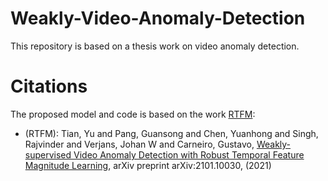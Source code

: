 # Weakly-Video-Anomaly-Detection

This repository is based on a thesis work on video anomaly detection.

# Citations

The proposed model and code is based on the work [RTFM](https://github.com/tianyu0207/RTFM):
- (RTFM): Tian, Yu and Pang, Guansong and Chen, Yuanhong and Singh, Rajvinder and Verjans, Johan W and Carneiro, Gustavo, [Weakly-supervised Video Anomaly Detection with Robust Temporal Feature Magnitude Learning](https://arxiv.org/pdf/2101.10030.pdf), arXiv preprint arXiv:2101.10030, (2021)

